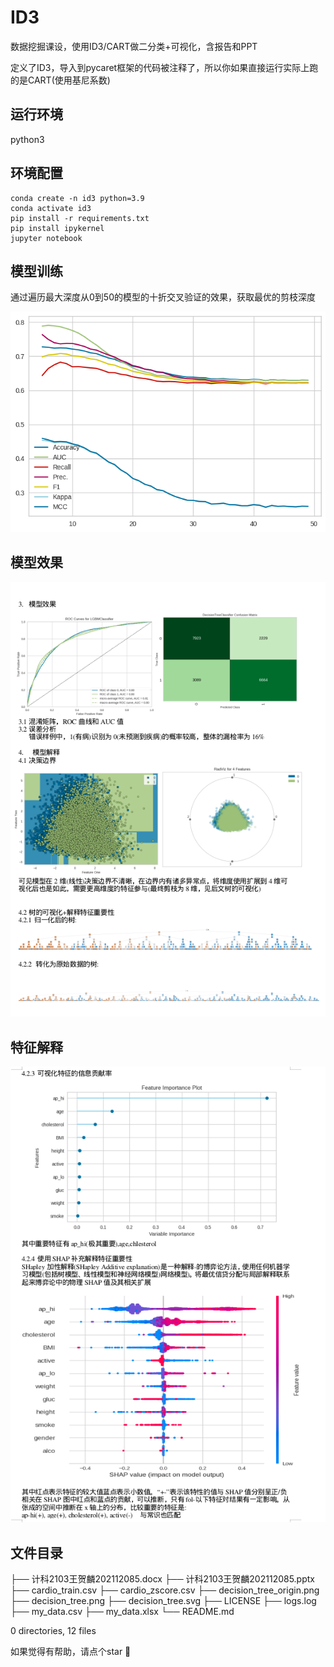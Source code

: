 # ID3
数据挖掘课设，使用ID3/CART做二分类+可视化，含报告和PPT

定义了ID3，导入到pycaret框架的代码被注释了，所以你如果直接运行实际上跑的是CART(使用基尼系数)

## 运行环境
python3

## 环境配置

```
conda create -n id3 python=3.9
conda activate id3
pip install -r requirements.txt
pip install ipykernel
jupyter notebook
```

## 模型训练
通过遍历最大深度从0到50的模型的十折交叉验证的效果，获取最优的剪枝深度

![image](assets/调最大深度.png)

## 模型效果

![image](assets/效果.png)

## 特征解释
![image](assets/特征解释.png)

## 文件目录

├── 计科2103王贺麟202112085.docx
├── 计科2103王贺麟202112085.pptx
├── cardio_train.csv
├── cardio_zscore.csv
├── decision_tree_origin.png
├── decision_tree.png
├── decision_tree.svg
├── LICENSE
├── logs.log
├── my_data.csv
├── my_data.xlsx
└── README.md

0 directories, 12 files

如果觉得有帮助，请点个star 🌟 